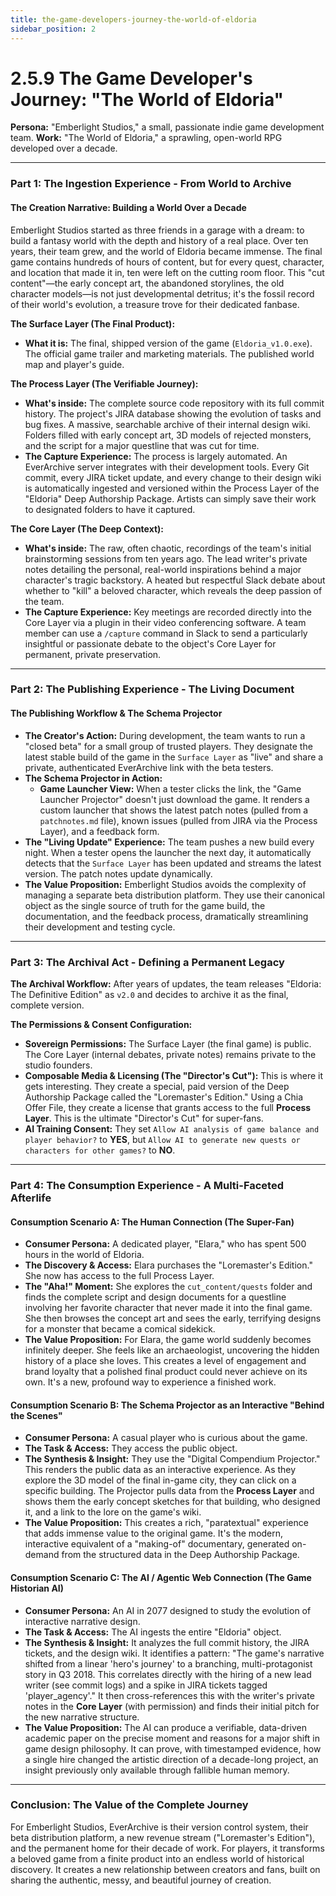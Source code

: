 ```yaml
---
title: the-game-developers-journey-the-world-of-eldoria
sidebar_position: 2
---
```


# 2.5.9 The Game Developer's Journey: "The World of Eldoria"

**Persona:** "Emberlight Studios," a small, passionate indie game development team.
**Work:** "The World of Eldoria," a sprawling, open-world RPG developed over a decade.

---

### **Part 1: The Ingestion Experience - From World to Archive**

#### **The Creation Narrative: Building a World Over a Decade**
Emberlight Studios started as three friends in a garage with a dream: to build a fantasy world with the depth and history of a real place. Over ten years, their team grew, and the world of Eldoria became immense. The final game contains hundreds of hours of content, but for every quest, character, and location that made it in, ten were left on the cutting room floor. This "cut content"—the early concept art, the abandoned storylines, the old character models—is not just developmental detritus; it's the fossil record of their world's evolution, a treasure trove for their dedicated fanbase.

**The Surface Layer (The Final Product):**
*   **What it is:** The final, shipped version of the game (`Eldoria_v1.0.exe`). The official game trailer and marketing materials. The published world map and player's guide.

**The Process Layer (The Verifiable Journey):**
*   **What's inside:** The complete source code repository with its full commit history. The project's JIRA database showing the evolution of tasks and bug fixes. A massive, searchable archive of their internal design wiki. Folders filled with early concept art, 3D models of rejected monsters, and the script for a major questline that was cut for time.
*   **The Capture Experience:** The process is largely automated. An EverArchive server integrates with their development tools. Every Git commit, every JIRA ticket update, and every change to their design wiki is automatically ingested and versioned within the Process Layer of the "Eldoria" Deep Authorship Package. Artists can simply save their work to designated folders to have it captured.

**The Core Layer (The Deep Context):**
*   **What's inside:** The raw, often chaotic, recordings of the team's initial brainstorming sessions from ten years ago. The lead writer's private notes detailing the personal, real-world inspirations behind a major character's tragic backstory. A heated but respectful Slack debate about whether to "kill" a beloved character, which reveals the deep passion of the team.
*   **The Capture Experience:** Key meetings are recorded directly into the Core Layer via a plugin in their video conferencing software. A team member can use a `/capture` command in Slack to send a particularly insightful or passionate debate to the object's Core Layer for permanent, private preservation.

---

### **Part 2: The Publishing Experience - The Living Document**

#### **The Publishing Workflow & The Schema Projector**
*   **The Creator's Action:** During development, the team wants to run a "closed beta" for a small group of trusted players. They designate the latest stable build of the game in the `Surface Layer` as "live" and share a private, authenticated EverArchive link with the beta testers.
*   **The Schema Projector in Action:**
    *   **Game Launcher View:** When a tester clicks the link, the "Game Launcher Projector" doesn't just download the game. It renders a custom launcher that shows the latest patch notes (pulled from a `patchnotes.md` file), known issues (pulled from JIRA via the Process Layer), and a feedback form.
*   **The "Living Update" Experience:** The team pushes a new build every night. When a tester opens the launcher the next day, it automatically detects that the `Surface Layer` has been updated and streams the latest version. The patch notes update dynamically.
*   **The Value Proposition:** Emberlight Studios avoids the complexity of managing a separate beta distribution platform. They use their canonical object as the single source of truth for the game build, the documentation, and the feedback process, dramatically streamlining their development and testing cycle.

---

### **Part 3: The Archival Act - Defining a Permanent Legacy**

**The Archival Workflow:**
After years of updates, the team releases "Eldoria: The Definitive Edition" as `v2.0` and decides to archive it as the final, complete version.

**The Permissions & Consent Configuration:**
*   **Sovereign Permissions:** The Surface Layer (the final game) is public. The Core Layer (internal debates, private notes) remains private to the studio founders.
*   **Composable Media & Licensing (The "Director's Cut"):** This is where it gets interesting. They create a special, paid version of the Deep Authorship Package called the "Loremaster's Edition." Using a Chia Offer File, they create a license that grants access to the full **Process Layer**. This is the ultimate "Director's Cut" for super-fans.
*   **AI Training Consent:** They set `Allow AI analysis of game balance and player behavior?` to **YES**, but `Allow AI to generate new quests or characters for other games?` to **NO**.

---

### **Part 4: The Consumption Experience - A Multi-Faceted Afterlife**

#### **Consumption Scenario A: The Human Connection (The Super-Fan)**
*   **Consumer Persona:** A dedicated player, "Elara," who has spent 500 hours in the world of Eldoria.
*   **The Discovery & Access:** Elara purchases the "Loremaster's Edition." She now has access to the full Process Layer.
*   **The "Aha!" Moment:** She explores the `cut_content/quests` folder and finds the complete script and design documents for a questline involving her favorite character that never made it into the final game. She then browses the concept art and sees the early, terrifying designs for a monster that became a comical sidekick.
*   **The Value Proposition:** For Elara, the game world suddenly becomes infinitely deeper. She feels like an archaeologist, uncovering the hidden history of a place she loves. This creates a level of engagement and brand loyalty that a polished final product could never achieve on its own. It's a new, profound way to experience a finished work.

#### **Consumption Scenario B: The Schema Projector as an Interactive "Behind the Scenes"**
*   **Consumer Persona:** A casual player who is curious about the game.
*   **The Task & Access:** They access the public object.
*   **The Synthesis & Insight:** They use the "Digital Compendium Projector." This renders the public data as an interactive experience. As they explore the 3D model of the final in-game city, they can click on a specific building. The Projector pulls data from the **Process Layer** and shows them the early concept sketches for that building, who designed it, and a link to the lore on the game's wiki.
*   **The Value Proposition:** This creates a rich, "paratextual" experience that adds immense value to the original game. It's the modern, interactive equivalent of a "making-of" documentary, generated on-demand from the structured data in the Deep Authorship Package.

#### **Consumption Scenario C: The AI / Agentic Web Connection (The Game Historian AI)**
*   **Consumer Persona:** An AI in 2077 designed to study the evolution of interactive narrative design.
*   **The Task & Access:** The AI ingests the entire "Eldoria" object.
*   **The Synthesis & Insight:** It analyzes the full commit history, the JIRA tickets, and the design wiki. It identifies a pattern: "The game's narrative shifted from a linear 'hero's journey' to a branching, multi-protagonist story in Q3 2018. This correlates directly with the hiring of a new lead writer (see commit logs) and a spike in JIRA tickets tagged 'player_agency'." It then cross-references this with the writer's private notes in the **Core Layer** (with permission) and finds their initial pitch for the new narrative structure.
*   **The Value Proposition:** The AI can produce a verifiable, data-driven academic paper on the precise moment and reasons for a major shift in game design philosophy. It can prove, with timestamped evidence, how a single hire changed the artistic direction of a decade-long project, an insight previously only available through fallible human memory.

---

### **Conclusion: The Value of the Complete Journey**
For Emberlight Studios, EverArchive is their version control system, their beta distribution platform, a new revenue stream ("Loremaster's Edition"), and the permanent home for their decade of work. For players, it transforms a beloved game from a finite product into an endless world of historical discovery. It creates a new relationship between creators and fans, built on sharing the authentic, messy, and beautiful journey of creation.